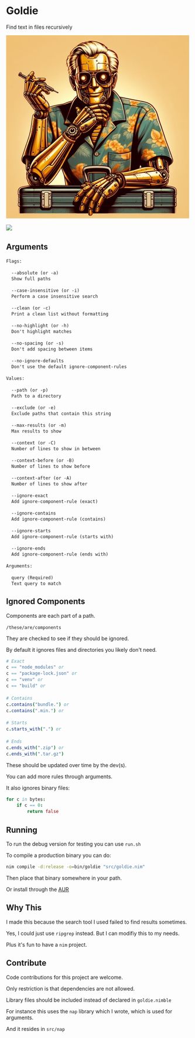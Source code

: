 # Goldie

Find text in files recursively

![](goldie.jpg)

![](https://i.imgur.com/p0Guav9.jpeg)

## Arguments

```
Flags:

  --absolute (or -a)
  Show full paths

  --case-insensitive (or -i)
  Perform a case insensitive search

  --clean (or -c)
  Print a clean list without formatting

  --no-highlight (or -h)
  Don't highlight matches

  --no-spacing (or -s)
  Don't add spacing between items

  --no-ignore-defaults
  Don't use the default ignore-component-rules

Values:

  --path (or -p)
  Path to a directory

  --exclude (or -e)
  Exclude paths that contain this string

  --max-results (or -m)
  Max results to show

  --context (or -C)
  Number of lines to show in between

  --context-before (or -B)
  Number of lines to show before

  --context-after (or -A)
  Number of lines to show after

  --ignore-exact
  Add ignore-component-rule (exact)

  --ignore-contains
  Add ignore-component-rule (contains)

  --ignore-starts
  Add ignore-component-rule (starts with)

  --ignore-ends
  Add ignore-component-rule (ends with)

Arguments:

  query (Required)
  Text query to match
```

## Ignored Components

Components are each part of a path.

`/these/are/components`

They are checked to see if they should be ignored.

By default it ignores files and directories you likely don't need.

```nim
# Exact
c == "node_modules" or
c == "package-lock.json" or
c == "venv" or
c == "build" or

# Contains
c.contains("bundle.") or
c.contains(".min.") or

# Starts
c.starts_with(".") or

# Ends
c.ends_with(".zip") or
c.ends_with(".tar.gz")
```

These should be updated over time by the dev(s).

You can add more rules through arguments.

It also ignores binary files:

```nim
for c in bytes:
    if c == 0:
        return false
```

## Running

To run the debug version for testing you can use `run.sh`

To compile a production binary you can do:

```sh
nim compile -d:release -o=bin/goldie "src/goldie.nim"
```

Then place that binary somewhere in your path.

Or install through the [AUR](https://aur.archlinux.org/packages/goldie-git)

## Why This

I made this because the search tool I used failed to find results sometimes.

Yes, I could just use `ripgrep` instead. But I can modifiy this to my needs.

Plus it's fun to have a `nim` project.

## Contribute

Code contributions for this project are welcome.

Only restriction is that dependencies are not allowed.

Library files should be included instead of declared in `goldie.nimble`

For instance this uses the `nap` library which I wrote, which is used for arguments.

And it resides in `src/nap`